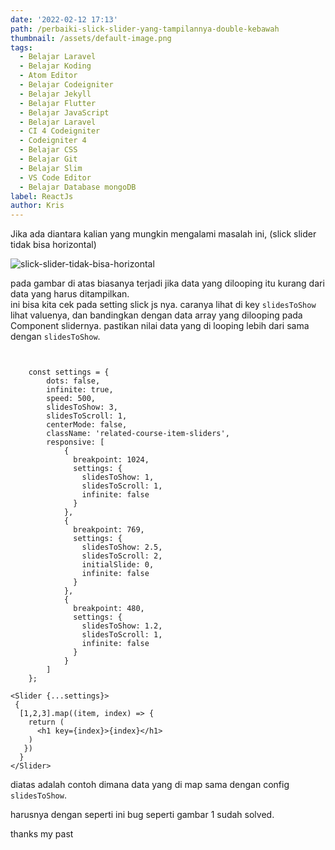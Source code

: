 ```yaml
---
date: '2022-02-12 17:13'
path: /perbaiki-slick-slider-yang-tampilannya-double-kebawah
thumbnail: /assets/default-image.png
tags:
  - Belajar Laravel
  - Belajar Koding
  - Atom Editor
  - Belajar Codeigniter
  - Belajar Jekyll
  - Belajar Flutter
  - Belajar JavaScript
  - Belajar Laravel
  - CI 4 Codeigniter
  - Codeigniter 4
  - Belajar CSS
  - Belajar Git
  - Belajar Slim
  - VS Code Editor
  - Belajar Database mongoDB
label: ReactJs
author: Kris
---
```

Jika ada diantara kalian yang mungkin mengalami masalah ini, (slick slider tidak bisa horizontal) 

![slick-slider-tidak-bisa-horizontal](/assets/screenshot-from-2022-02-12-17-13-15.png "slick slider tidak bisa horizontal")

pada gambar di atas biasanya terjadi jika data yang dilooping itu kurang dari data yang harus ditampilkan.\
ini bisa kita cek pada setting slick js nya. caranya lihat di key `slidesToShow` lihat valuenya, dan bandingkan dengan data array yang dilooping pada Component slidernya. pastikan nilai data yang di looping lebih dari sama dengan `slidesToShow`. 

```


    const settings = {
        dots: false,
        infinite: true,
        speed: 500,
        slidesToShow: 3,
        slidesToScroll: 1,
        centerMode: false,
        className: 'related-course-item-sliders',
        responsive: [
            {
              breakpoint: 1024,
              settings: {
                slidesToShow: 1,
                slidesToScroll: 1,
                infinite: false
              }
            },
            {
              breakpoint: 769,
              settings: {
                slidesToShow: 2.5,
                slidesToScroll: 2,
                initialSlide: 0,
                infinite: false
              }
            },
            {
              breakpoint: 480,
              settings: {
                slidesToShow: 1.2,
                slidesToScroll: 1,
                infinite: false
              }
            }
        ]
    };

<Slider {...settings}>
 {
  [1,2,3].map((item, index) => {
    return (
      <h1 key={index}>{index}</h1>
    )
   })
  }
</Slider>
```
diatas adalah contoh dimana data yang di map sama dengan config `slidesToShow`. 

harusnya dengan seperti ini bug seperti gambar 1 sudah solved.

thanks my past
